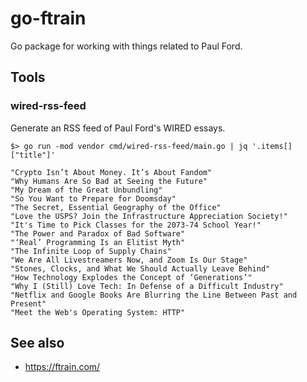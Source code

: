 # go-ftrain

Go package for working with things related to Paul Ford.

## Tools

### wired-rss-feed

Generate an RSS feed of Paul Ford's WIRED essays.

```
$> go run -mod vendor cmd/wired-rss-feed/main.go | jq '.items[]["title"]'

"Crypto Isn’t About Money. It’s About Fandom"
"Why Humans Are So Bad at Seeing the Future"
"My Dream of the Great Unbundling"
"So You Want to Prepare for Doomsday"
"The Secret, Essential Geography of the Office"
"Love the USPS? Join the Infrastructure Appreciation Society!"
"It's Time to Pick Classes for the 2073-74 School Year!"
"The Power and Paradox of Bad Software"
"‘Real’ Programming Is an Elitist Myth"
"The Infinite Loop of Supply Chains"
"We Are All Livestreamers Now, and Zoom Is Our Stage"
"Stones, Clocks, and What We Should Actually Leave Behind"
"How Technology Explodes the Concept of ‘Generations’"
"Why I (Still) Love Tech: In Defense of a Difficult Industry"
"Netflix and Google Books Are Blurring the Line Between Past and Present"
"Meet the Web's Operating System: HTTP"
```

## See also

* https://ftrain.com/
